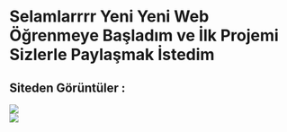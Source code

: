 <h1>Selamlarrrr Yeni Yeni Web Öğrenmeye Başladım ve İlk Projemi Sizlerle Paylaşmak İstedim</h1>

<h2> Siteden Görüntüler : </h2>

<img src="https://i.hizliresim.com/mgumv83.jpg" ></img>
<br>
<img src="https://i.hizliresim.com/ca66z8c.jpg"> </img>
